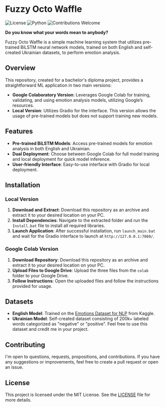# Fuzzy Octo Waffle

![License](https://img.shields.io/badge/license-MIT-blue.svg)
![Python](https://img.shields.io/badge/python-3.7%2B-green.svg)
![Contributions Welcome](https://img.shields.io/badge/contributions-welcome-brightgreen.svg)

**Do you know what your words mean to anybody?**

Fuzzy Octo Waffle is a simple machine learning system that utilizes pre-trained BiLSTM neural network models, trained on both English and self-created Ukrainian datasets, to perform emotion analysis.

## Overview

This repository, created for a bachelor's diploma project, provides a straightforward ML application in two main versions:

- **Google Colaboratory Version**: Leverages Google Colab for training, validating, and using emotion analysis models, utilizing Google’s resources.
- **Local Version**: Utilizes Gradio for the interface. This version allows the usage of pre-trained models but does not support training new models.

## Features

- **Pre-trained BiLSTM Models**: Access pre-trained models for emotion analysis in both English and Ukrainian.
- **Dual Deployment**: Choose between Google Colab for full model training and local deployment for quick model inference.
- **User-friendly Interface**: Easy-to-use interface with Gradio for local deployment.

## Installation

### Local Version

1. **Download and Extract**: Download this repository as an archive and extract it to your desired location on your PC.
2. **Install Dependencies**: Navigate to the extracted folder and run the `Install.bat` file to install all required libraries.
3. **Launch Application**: After successful installation, run `launch_main.bat` and wait for the Gradio interface to launch at `http://127.0.0.1:7860/`.

### Google Colab Version

1. **Download Repository**: Download this repository as an archive and extract it to your desired location on your PC.
2. **Upload Files to Google Drive**: Upload the three files from the `colab` folder to your Google Drive.
3. **Follow Instructions**: Open the uploaded files and follow the instructions provided for usage.

## Datasets

- **English Model**: Trained on the [Emotions Dataset for NLP](https://www.kaggle.com/datasets/praveengovi/emotions-dataset-for-nlp) from Kaggle.
- **Ukrainian Model**: Self-created dataset consisting of 200k+ labeled words categorized as "negative" or "positive". Feel free to use this dataset and credit me in your project.

## Contributing

I'm open to questions, requests, propositions, and contributions. If you have any suggestions or improvements, feel free to create a pull request or open an issue.

## License

This project is licensed under the MIT License. See the [LICENSE](LICENSE) file for more details.
